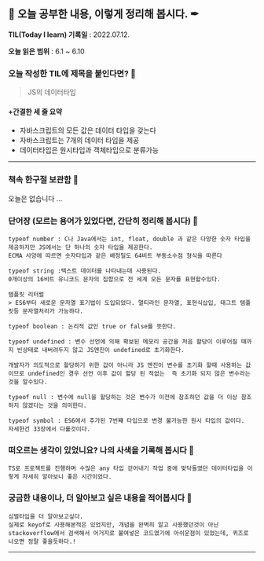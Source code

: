 ## 📕 오늘 공부한 내용, 이렇게 정리해 봅시다. ✒

**TIL(Today I learn) 기록일** : 2022.07.12.

**오늘 읽은 범위** : 6.1 ~ 6.10

### 오늘 작성한 TIL에 제목을 붙인다면? 📑

> JS의 데이터타입

#### +간결한 세 줄 요약

- 자바스크립트의 모든 값은 데이터 타입을 갖는다
- 자바스크립트는 7개의 데이터 타입을 제공
- 데이터타입은 원시타입과 객체타입으로 분류가능

---

### 책속 한구절 보관함 📖

오늘은 없습니다 ...

### 단어장 (모르는 용어가 있었다면, 간단히 정리해 봅시다) 🔖

```
typeof number : C나 Java에서는 int, float, double 과 같은 다양한 숫자 타입을 제공하지만 JS에서는 단 하나의 숫자 타입을 제공한다.
ECMA 사양에 따르면 숫자타입과 같은 배정밀도 64비트 부동소수점 형식을 따른다
```

```
typeof string :텍스트 데이터를 나타내는데 사용된다.
0개이상의 16비트 유니코드 문자의 집합으로 전 세계 모든 문자를 표현할수있다.
```

```
템플릿 리터럴
> ES6부터 새로운 문자열 표기법이 도입되었다. 멀티라인 문자열, 표현식삽입, 태그트 템플릿등 문자열처리가 가능하다.
```

```
typeof boolean : 논리적 값인 true or false를 뜻한다.
```

```
typeof undefined : 변수 선언에 의해 확보된 메모리 공간을 처음 할당이 이루어질 때까지 빈상태로 내버려두지 않고 JS엔진이 undefined로 초기화한다.

개발자가 의도적으로 할당하기 위한 값이 아니라 JS 엔진이 변수를 초기화 할때 사용하는 값이므로 undefined인 경우 선언 이후 값이 할당 된 적없는  즉 초기화 되지 않은 변수라는 것을 알수있다.
```

```
typeof null : 변수에 null을 할당하는 것은 변수가 이전에 참조하던 값을 더 이상 참조하지 않겠다는 것을 의미한다.
```

```
typeof symbol : ES6에서 추가된 7번쨰 타입으로 변경 불가능한 원시 타입의 값이다.
자세한건 33장에서 다룰것이다.
```

### 떠오르는 생각이 있었니요? 나의 사색을 기록해 봅시다 💭

```
TS로 프로젝트를 진행하며 수많은 any 타입 걷어내기 작업 중에 맞닥들였던 데이터타입을 이렇게 자세히 알아보니 좋은 시간이었다.
```

### 궁금한 내용이나, 더 알아보고 싶은 내용을 적어봅시다 🤔

```
심벌타입을 더 알아보고싶다.
실제로 keyof로 사용해본적은 있었지만, 개념을 완벽히 알고 사용했던것이 아닌
stackoverflow에서 검색해서 어거지로 붙여넣은 코드였기에 아쉬운점이 있었는데, 퀴즈로 나오면 정말 좋을듯하다.!
```

---
